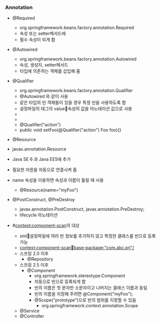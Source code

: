 ### Annotation  
  - @Required  
    - org.springframework.beans.factory.annotation.Required  
    - 속성 또는 setter메서드에  
    - 필수 속성이 되게 함  
  
  - @Autowired  
    - org.springframework.beans.factory.annotation.Autowired  
    - 속성, 생성자, setter메서드  
    - 타입에 의존하는 객체를 삽입해 줌  
    
  - @Qualifier  
    - org.springframework.beans.factory.annotation.Qualifier  
    - @Autowired 와 같이 사용  
    - 같은 타입의 빈 객체들이 있을 경우 특정 빈을 사용하도록 함  
    - 설정파일의 <qualifier>태그의 value􀀎속성의 값을 아노테이션 값으로 사용  
    - <bean id="foo" class="x.y.Foo">  
    - <qualifier value="action"/>  
    - @Qualifier("action")  
    - public void setFoo(@Qualifier("action") Foo foo){}  
  
  - @Resource  
   - javax.annotation.Resource  
   - Java SE 6 과 Java EE5에 추가  
   - 필요한 자원을 자동으로 연결시켜 줌  
   - name 속성을 이용하면 속성과 이름이 틀릴 때 사용  
      - @Resource(name="myFoo")  
    
  - @PostConstruct, @PreDestroy  
    - javax.annotation.PostConstruct, javax.annotation.PreDestroy;  
    - lifecycle 아노테이션  
  
  - #<context:component-scan>의 대상  
    - xml􀀎설정파일에 여러 빈 정보를 추가하지 않고 특정한 클래스를 빈으로 등록 가능  
    - <context:component-scan􀀎base-package:"com.abc.prj"/>  
    - 스프링 2.0 이후  
      - @Repository  
    - 스프링 2.5 이후  
      - @Component  
        - org.springframework.stereotype.Component  
        - 자동으로 빈으로 등록되게 함  
        - 빈의 이름은 첫 문자만 소문자이고 나머지는 클래스 이름과 동일  
        - 빈의 이름을 지정해 주려면 @Component("myFoo");  
        - @Scope("prototype")으로 빈의 범위를 지정할 수 있음  
          - org.springframework.context.annotation.Scope  
    - @Service  
    - @Controller  
